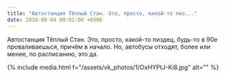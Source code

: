 ```yaml
---
title: "Автостанция Тёплый Стан. Это, просто, какой-то пиз..."
date: 2018-08-04 00:02:00 +0300
---
```


Автостанция Тёплый Стан. Это, просто, какой-то пиздец, будь-то в 90е проваливаешься, причём в начало. Но, автобусы отходят, более или менее, по расписанию, это да.

{% include media.html f="/assets/vk_photos/1/OxHYPtJ-Ki8.jpg" alt="" %}
